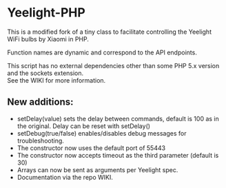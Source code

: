 <h1>Yeelight-PHP</h1>

This is a modified fork of a tiny class to facilitate controlling the Yeelight WiFi bulbs by Xiaomi in PHP.<p>
Function names are dynamic and correspond to the API endpoints.<p>
This script has no external dependencies other than some PHP 5.x version and the sockets extension.<br/>
See the WIKI for more information.

<h2>New additions:</h2>

<ul>
<li>setDelay(value) sets the delay between commands, default is 100 as in the original.   Delay can be reset with setDelay()
<li>setDebug(true/false) enables/disables debug messages for troubleshooting.
<li>The constructor now uses the default port of 55443
<li>The constructor now accepts timeout as the third parameter (default is 30)
<li>Arrays can now be sent as arguments per Yeelight spec.
<li>Documentation via the repo WIKI.
</ul>
